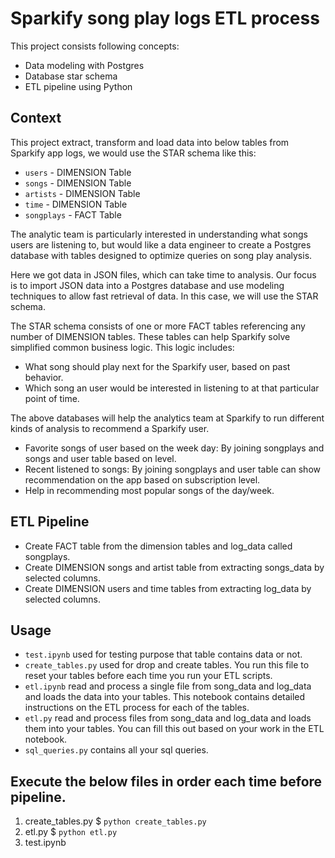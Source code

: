 # Sparkify song play logs ETL process


This project consists following concepts:
-   Data modeling with Postgres
-   Database star schema 
-   ETL pipeline using Python

## Context

This project extract, transform and load data into below tables from Sparkify app logs, we would use the STAR schema like this:

 - ```users``` - DIMENSION Table
 - ```songs``` - DIMENSION Table
 - ```artists``` - DIMENSION Table
 - ```time``` - DIMENSION Table
 - ```songplays``` - FACT Table
 
The analytic team is particularly interested in understanding what songs users are listening to, but would like a data engineer to create a Postgres database with tables designed to optimize queries on song play analysis.

Here we got data in JSON files, which can take time to analysis. Our focus is to import JSON data into a Postgres database and use modeling techniques to allow fast retrieval of data. In this case, we will use the STAR schema.

The STAR schema consists of one or more FACT tables referencing any number of DIMENSION tables. These tables can help Sparkify solve simplified common business logic. This logic includes:
- What song should play next for the Sparkify user, based on past behavior.
- Which song an user would be interested in listening to at that particular point of time.

The above databases will help the analytics team at Sparkify to run different kinds of analysis to recommend a Sparkify user.
- Favorite songs of user based on the week day: By joining songplays and songs and user table based on level.
- Recent listened to songs: By joining songplays and user table can show recommendation on the app based on subscription level.
- Help in recommending most popular songs of the day/week.

## ETL Pipeline

- Create FACT table from the dimension tables and log_data called songplays.
- Create DIMENSION songs and artist table from extracting songs_data by selected columns.
- Create DIMENSION users and time tables from extracting log_data by selected columns.


## Usage
- `test.ipynb` used for testing purpose that table contains data or not.
- `create_tables.py` used for drop and create tables. You run this file to reset your tables before each time you run your ETL scripts.
- `etl.ipynb` read and process a single file from song_data and log_data and loads the data into your tables. This notebook contains detailed instructions on the ETL process for each of the tables.
- `etl.py` read and process files from song_data and log_data and loads them into your tables. You can fill this out based on your work in the ETL notebook.
- `sql_queries.py` contains all your sql queries.

## Execute the below files in order each time before pipeline.

1. create_tables.py $ `python create_tables.py`
2. etl.py $ `python etl.py`
3. test.ipynb